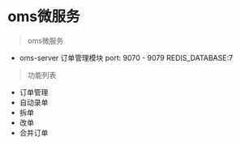 # oms微服务
> oms微服务

- oms-server           订单管理模块      port: 9070 - 9079  REDIS_DATABASE:7

> 功能列表
- 订单管理
- 自动录单
- 拆单
- 改单
- 合并订单
